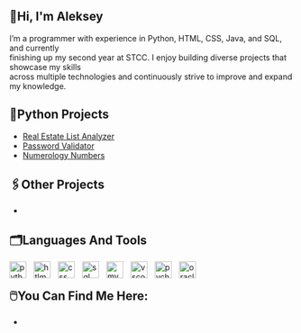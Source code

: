 ## 👋Hi, I'm Aleksey
<p>I’m a programmer with experience in Python, HTML, CSS, Java, and SQL, and currently<br>
finishing up my second year at STCC. I enjoy building diverse projects that showcase my skills<br>
across multiple technologies and continuously strive to improve and expand my knowledge.<br>
</p>

<h2>📎Python Projects</h2>

- [Real Estate List Analyzer](https://github.com/alekseykatal/pythonstcc)
- [Password Validator](https://github.com/alekseykatal/Password-Validator)
- [Numerology Numbers](https://github.com/alekseykatal/numerologycalculator)

<h2>🖇️Other Projects</h2>

-

<h2>🗂️Languages And Tools</h2>
<img align="left" alt="python" width="30px" style="padding-right:10px;" src="https://cdn.jsdelivr.net/gh/devicons/devicon@latest/icons/python/python-original.svg"/>
<img align="left" alt="htlm5" width="30px" style="padding-right:10px;" src="https://cdn.jsdelivr.net/gh/devicons/devicon/icons/html5/html5-plain.svg"/>
<img align="left" alt="css" width="30px" style="padding-right:10px;" src="https://cdn.jsdelivr.net/gh/devicons/devicon@latest/icons/css3/css3-original.svg"/>
<img align="left" alt="sql" width="30px" style="padding-right:10px;" src="https://cdn.jsdelivr.net/gh/devicons/devicon@latest/icons/azuresqldatabase/azuresqldatabase-original.svg"/>
<img align="left" alt="mysql" width="30px" style="padding-right:10px;" src="https://cdn.jsdelivr.net/gh/devicons/devicon@latest/icons/mysql/mysql-original.svg"/>
<img align="left" alt="vscode" width="30px" style="padding-right:10px;" src="https://cdn.jsdelivr.net/gh/devicons/devicon@latest/icons/vscode/vscode-original.svg"/>
<img align="left" alt="pycharm" width="30px" style="padding-right:10px;" src="https://cdn.jsdelivr.net/gh/devicons/devicon@latest/icons/pycharm/pycharm-original.svg"/>
<img align="left" alt="oracle" width="30px" style="padding-right:10px;" src="https://cdn.jsdelivr.net/gh/devicons/devicon@latest/icons/oracle/oracle-original.svg"/>

<br>

<h2>🖱️You Can Find Me Here:</h2>

-
